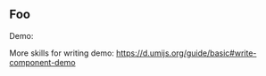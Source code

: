 
## Foo

Demo:

<!-- ```tsx
import React from 'react';
import { Foo } from './index.tsx';

export default () => <Foo title="First Demo" />;
``` -->

More skills for writing demo: https://d.umijs.org/guide/basic#write-component-demo
